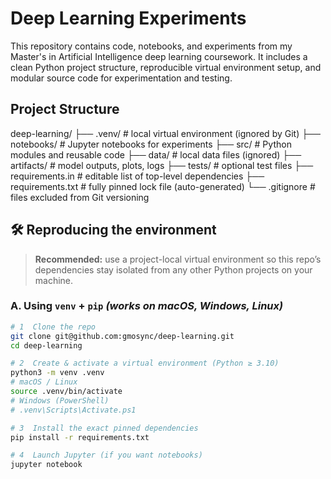 # Deep Learning Experiments

This repository contains code, notebooks, and experiments from my Master's in Artificial Intelligence deep learning coursework. It includes a clean Python project structure, reproducible virtual environment setup, and modular source code for experimentation and testing.


## Project Structure

deep-learning/
├── .venv/ # local virtual environment (ignored by Git)
├── notebooks/ # Jupyter notebooks for experiments
├── src/ # Python modules and reusable code
├── data/ # local data files (ignored)
├── artifacts/ # model outputs, plots, logs
├── tests/ # optional test files
├── requirements.in # editable list of top-level dependencies
├── requirements.txt # fully pinned lock file (auto-generated)
└── .gitignore # files excluded from Git versioning

## 🛠️ Reproducing the environment

> **Recommended:** use a project-local virtual environment so this repo’s
> dependencies stay isolated from any other Python projects on your machine.

### A. Using `venv` + `pip`   *(works on macOS, Windows, Linux)*

```bash
# 1  Clone the repo
git clone git@github.com:gmosync/deep-learning.git
cd deep-learning

# 2  Create & activate a virtual environment (Python ≥ 3.10)
python3 -m venv .venv
# macOS / Linux
source .venv/bin/activate
# Windows (PowerShell)
# .venv\Scripts\Activate.ps1

# 3  Install the exact pinned dependencies
pip install -r requirements.txt

# 4  Launch Jupyter (if you want notebooks)
jupyter notebook
